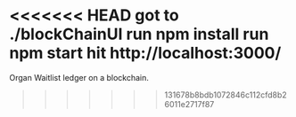<<<<<<< HEAD
got to ./blockChainUI
run npm install
run npm start
hit http://localhost:3000/ 
=======
Organ Waitlist ledger on a blockchain.
>>>>>>> 131678b8bdb1072846c112cfd8b26011e2717f87
